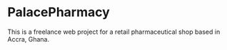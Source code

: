 # PalacePharmacy
This is a freelance web project for a retail pharmaceutical shop based in Accra, Ghana.
